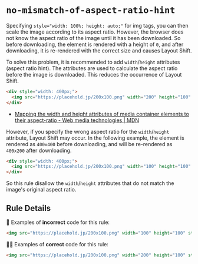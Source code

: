 # `no-mismatch-of-aspect-ratio-hint`

Specifying `style="width: 100%; height: auto;"` for img tags, you can then scale the image according to its aspect ratio. However, the browser does not know the aspect ratio of the image until it has been downloaded. So before downloading, the element is rendered with a height of `0`, and after downloading, it is re-rendered with the correct size and causes Layout Shift.

To solve this problem, it is recommended to add `width`/`height` attributes (aspect ratio hint). The attributes are used to calculate the aspect ratio before the image is downloaded. This reduces the occurrence of Layout Shift.

```html
<div style="width: 400px;">
  <img src="https://placehold.jp/200x100.png" width="200" height="100" style="width: 100%; height: auto;" />
</div>
```

- [Mapping the width and height attributes of media container elements to their aspect-ratio - Web media technologies | MDN](https://developer.mozilla.org/en-US/docs/Web/Media/images/aspect_ratio_mapping)

However, if you specify the wrong aspect ratio for the `width`/`height` attribute, Layout Shift may occur. In the following example, the element is rendered as `400x400` before downloading, and will be re-rendered as `400x200` after downloading.

```html
<div style="width: 400px;">
  <img src="https://placehold.jp/200x100.png" width="100" height="100" style="width: 100%; height: auto;" />
</div>
```

So this rule disallow the `width`/`height` attributes that do not match the image's original aspect ratio.

## Rule Details

:no_good: Examples of **incorrect** code for this rule:

```html
<img src="https://placehold.jp/200x100.png" width="100" height="100" style="width: 100%; height: auto;" />
```

:ok_woman: Examples of **correct** code for this rule:

```html
<img src="https://placehold.jp/200x100.png" width="200" height="100" style="width: 100%; height: auto;" />
```
